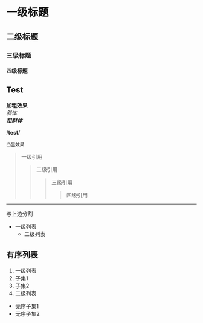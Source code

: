 # 一级标题
## 二级标题
### 三级标题
#### 四级标题

## Test

**加粗效果**<br>
*斜体*<br>
***粗斜体***

/**test**/

`凸显效果`

> 一级引用
>> 二级引用
>>> 三级引用
>>>> 四级引用
---
与上边分割

* 一级列表
  * 二级列表

## 有序列表

1. 一级列表
  1. 子集1
  2. 子集2
2. 二级列表
  * 无序子集1
  * 无序子集2
